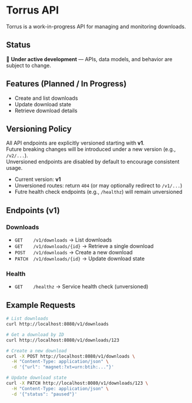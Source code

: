 # Torrus API

Torrus is a work-in-progress API for managing and monitoring downloads.

## Status
🚧 **Under active development** — APIs, data models, and behavior are subject to change.

## Features (Planned / In Progress)
- Create and list downloads
- Update download state
- Retrieve download details

## Versioning Policy
All API endpoints are explicitly versioned starting with **v1**.  
Future breaking changes will be introduced under a new version (e.g., `/v2/...`).  
Unversioned endpoints are disabled by default to encourage consistent usage.

- Current version: **v1**
- Unversioned routes: return `404` (or may optionally redirect to `/v1/...`)
- Futre health check endpoints (e.g., `/healthz`) will remain unversioned

## Endpoints (v1)

### Downloads
- `GET    /v1/downloads` → List downloads
- `GET    /v1/downloads/{id}` → Retrieve a single download
- `POST   /v1/downloads` → Create a new download
- `PATCH  /v1/downloads/{id}` → Update download state

### Health
- `GET    /healthz` → Service health check (unversioned)

## Example Requests

```bash
# List downloads
curl http://localhost:8080/v1/downloads

# Get a download by ID
curl http://localhost:8080/v1/downloads/123

# Create a new download
curl -X POST http://localhost:8080/v1/downloads \
  -H "Content-Type: application/json" \
  -d '{"url": "magnet:?xt=urn:btih:..."}'

# Update download state
curl -X PATCH http://localhost:8080/v1/downloads/123 \
  -H "Content-Type: application/json" \
  -d '{"status": "paused"}'
